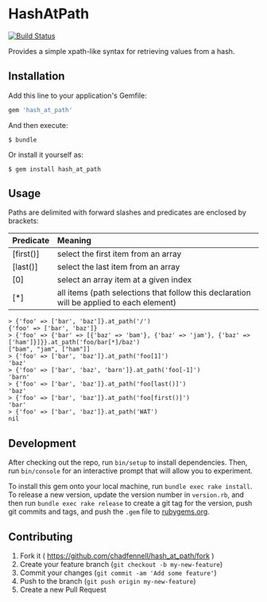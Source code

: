 # HashAtPath

[![Build Status](https://travis-ci.org/UMNLibraries/hash_at_path.svg?branch=master)](https://travis-ci.org/UMNLibraries/hash_at_path)

Provides a simple xpath-like syntax for retrieving values from a hash.

## Installation

Add this line to your application's Gemfile:

```ruby
gem 'hash_at_path'
```

And then execute:

    $ bundle

Or install it yourself as:

    $ gem install hash_at_path

## Usage

Paths are delimited with forward slashes and predicates are enclosed by brackets:

| Predicate     | Meaning       |
| ------------- |:-------------|
| [first()] | select the first item from an array|
| [last()]  | select the last item from an array |
| [0]  | select an array item at a given index |
| [*]       | all items (path selections that follow this declaration will be applied to each element) |


```
> {'foo' => ['bar', 'baz']}.at_path('/')
{'foo' => ['bar', 'baz']}
> {'foo' => {'bar' => [{'baz' => 'bam'}, {'baz' => 'jam'}, {'baz' => ['ham']}]}}.at_path('foo/bar[*]/baz')
["bam", "jam", ["ham"]]
> {'foo' => ['bar', 'baz']}.at_path('foo[1]')
'baz'
> {'foo' => ['bar', 'baz', 'barn']}.at_path('foo[-1]')
'barn'
> {'foo' => ['bar', 'baz']}.at_path('foo[last()]')
'baz'
> {'foo' => ['bar', 'baz']}.at_path('foo[first()]')
'bar'
> {'foo' => ['bar', 'baz']}.at_path('WAT')
nil
```

## Development

After checking out the repo, run `bin/setup` to install dependencies. Then, run `bin/console` for an interactive prompt that will allow you to experiment.

To install this gem onto your local machine, run `bundle exec rake install`. To release a new version, update the version number in `version.rb`, and then run `bundle exec rake release` to create a git tag for the version, push git commits and tags, and push the `.gem` file to [rubygems.org](https://rubygems.org).

## Contributing

1. Fork it ( https://github.com/chadfennell/hash_at_path/fork )
2. Create your feature branch (`git checkout -b my-new-feature`)
3. Commit your changes (`git commit -am 'Add some feature'`)
4. Push to the branch (`git push origin my-new-feature`)
5. Create a new Pull Request
